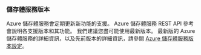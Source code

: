 ### 儲存體服務版本

Azure 儲存體服務會定期更新新功能的支援。 Azure 儲存體服務 REST API 參考會說明各支援版本和其功能。 我們建議您盡可能使用最新版本。 最新版的 Azure 儲存體服務的詳細資訊，以及先前版本的詳細資訊，請參閱 [Azure 儲存體服務版本設定](https://msdn.microsoft.com/library/azure/dd894041.aspx)。  


